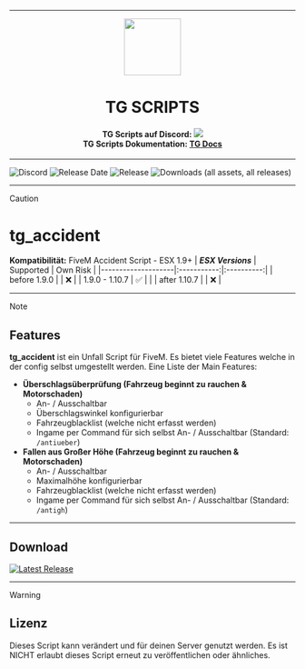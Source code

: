 <p align="center">
    <hr>
        <p align="center">
            <img src="https://avatars.githubusercontent.com/u/180347510?s=200&v=4" width="100" height="100"></img>
        </p>
    <h1 align="center">
    TG SCRIPTS
    </h1>
    <h4 align="center">
    <b>TG Scripts auf Discord: </b><a href="https://discord.gg/X2zxGxY6XY"><img src="https://discordapp.com/api/guilds/1101900001392721931/widget.png?style=shield"></img></a>
    <br/>
    <b>TG Scripts Dokumentation: </b><a href="https://tg-scripts.gitbook.io/tg-docs">TG Docs</a>
    </h4>
    <hr>
</p>

![Discord](https://img.shields.io/discord/1101900001392721931?label=Discord%20Server) 
![Release Date](https://img.shields.io/github/release-date/TGScripts/tg_accident?label=Last%20Release%20Date) 
![Release](https://img.shields.io/github/v/release/TGScripts/tg_accident?label=Last%20Release%20(Download%20below)) 
![Downloads (all assets, all releases)](https://img.shields.io/github/downloads/TGScripts/tg_accident/total?label=Downloads)

---
> [!CAUTION]
> # tg_accident
> **Kompatibilität:** FiveM Accident Script - ESX 1.9+
> | **_ESX Versions_** | Supported | Own Risk |
> |--------------------|:-----------:|:----------:|
> | before 1.9.0       |           |     ❌    |
> | 1.9.0 - 1.10.7     |     ✅   |            |
> | after 1.10.7       |           |     ❌    |

<hr>

> [!NOTE]
> ## Features
> **tg_accident** ist ein Unfall Script für FiveM. Es bietet viele Features welche in der config selbst umgestellt werden.
> Eine Liste der Main Features:
>
> - **Überschlagsüberprüfung (Fahrzeug beginnt zu rauchen & Motorschaden)**
>   - An- / Ausschaltbar
>   - Überschlagswinkel konfigurierbar
>   - Fahrzeugblacklist (welche nicht erfasst werden)
>   - Ingame per Command für sich selbst An- / Ausschaltbar (Standard: `/antiueber`)
> - **Fallen aus Großer Höhe (Fahrzeug beginnt zu rauchen & Motorschaden)**
>   - An- / Ausschaltbar
>   - Maximalhöhe konfigurierbar
>   - Fahrzeugblacklist (welche nicht erfasst werden)
>   - Ingame per Command für sich selbst An- / Ausschaltbar (Standard: `/antigh`)

<hr>

## Download
[![Latest Release](https://img.shields.io/github/v/release/TGScripts/tg_accident?label=latest)](https://github.com/TGScripts/tg_accident/releases/latest)

<hr>

> [!WARNING]
> ## Lizenz
> Dieses Script kann verändert und für deinen Server genutzt werden. Es ist NICHT erlaubt dieses Script erneut zu veröffentlichen oder ähnliches.
